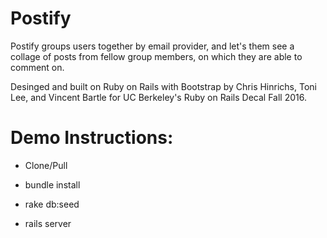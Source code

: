 # Postify

Postify groups users together by email provider, and let's them see a collage of posts from fellow group members, on which they are able to comment on.

Desinged and built on Ruby on Rails with Bootstrap by Chris Hinrichs, Toni Lee, and Vincent Bartle for UC Berkeley's Ruby on Rails Decal Fall 2016.

# Demo Instructions:

* Clone/Pull

* bundle install

* rake db:seed

* rails server

